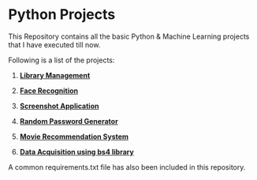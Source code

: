 # Python Projects

This Repository contains all the basic Python & Machine Learning projects that I have executed till now.

Following is a list of the projects:

1. **[Library Management](https://github.com/PRUBHTEJ/Py-ML-Projects/tree/master/Lib-Mgmt)**

2. **[Face Recognition](https://github.com/PRUBHTEJ/Py-ML-Projects/tree/master/Face-Recog)**

3. **[Screenshot Application](https://github.com/PRUBHTEJ/Py-ML-Projects/tree/master/Screenshot-App)**

4. **[Random Password Generator](https://github.com/PRUBHTEJ/Py-ML-Projects/tree/master/Random-Password-Generator)**

5. **[Movie Recommendation System](https://github.com/PRUBHTEJ/Py-ML-Projects/tree/master/Movie-Recommendation-System)**

6. **[Data Acquisition using bs4 library]()**

A common requirements.txt file has also been included in this repository.
